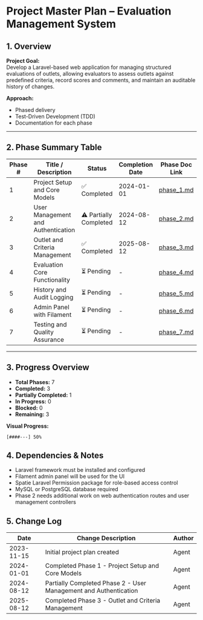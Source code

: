 # Project Master Plan – Evaluation Management System

## 1. Overview
**Project Goal:**  
Develop a Laravel-based web application for managing structured evaluations of outlets, allowing evaluators to assess outlets against predefined criteria, record scores and comments, and maintain an auditable history of changes.

**Approach:**  
- Phased delivery  
- Test-Driven Development (TDD)  
- Documentation for each phase

---

## 2. Phase Summary Table
| Phase # | Title / Description | Status | Completion Date | Phase Doc Link |
|---------|---------------------|--------|-----------------|----------------|
| 1 | Project Setup and Core Models | ✅ Completed | 2024-01-01 | [phase_1.md](phase_1.md) |
| 2 | User Management and Authentication | ⚠️ Partially Completed | 2024-08-12 | [phase_2.md](phase_2.md) |
| 3 | Outlet and Criteria Management | ✅ Completed | 2025-08-12 | [phase_3.md](phase_3.md) |
| 4 | Evaluation Core Functionality | ⏳ Pending | - | [phase_4.md](phase_4.md) |
| 5 | History and Audit Logging | ⏳ Pending | - | [phase_5.md](phase_5.md) |
| 6 | Admin Panel with Filament | ⏳ Pending | - | [phase_6.md](phase_6.md) |
| 7 | Testing and Quality Assurance | ⏳ Pending | - | [phase_7.md](phase_7.md) |

---

## 3. Progress Overview
- **Total Phases:** 7  
- **Completed:** 3  
- **Partially Completed:** 1  
- **In Progress:** 0  
- **Blocked:** 0  
- **Remaining:** 3  

**Visual Progress:**  
```text
[####---] 50%
```

## 4. Dependencies & Notes
- Laravel framework must be installed and configured
- Filament admin panel will be used for the UI
- Spatie Laravel Permission package for role-based access control
- MySQL or PostgreSQL database required
- Phase 2 needs additional work on web authentication routes and user management controllers

## 5. Change Log
| Date | Change Description | Author |
|------|-------------------|--------|
| 2023-11-15 | Initial project plan created | Agent |
| 2024-01-01 | Completed Phase 1 - Project Setup and Core Models | Agent |
| 2024-08-12 | Partially Completed Phase 2 - User Management and Authentication | Agent |
| 2025-08-12 | Completed Phase 3 - Outlet and Criteria Management | Agent |